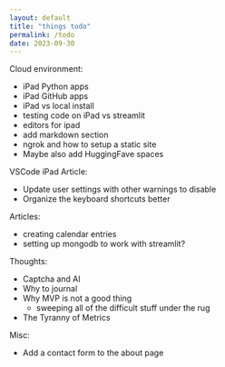 ```yaml
---
layout: default
title: "things todo"
permalink: /todo
date: 2023-09-30
---
```


Cloud environment:
- iPad Python apps
- iPad GitHub apps
- iPad vs local install
- testing code on iPad vs streamlit
- editors for ipad
- add markdown section
- ngrok and how to setup a static site
- Maybe also add HuggingFave spaces

VSCode iPad Article:
- Update user settings with other warnings to disable
- Organize the keyboard shortcuts better

Articles:
- creating calendar entries
- setting up mongodb to work with streamlit?

Thoughts:
- Captcha and AI
- Why to journal
- Why MVP is not a good thing
  - sweeping all of the difficult stuff under the rug
- The Tyranny of Metrics

Misc:
- Add a contact form to the about page
